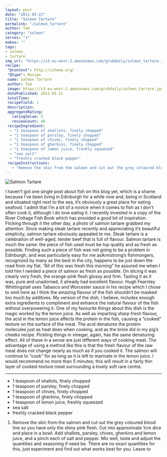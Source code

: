 ```yaml
---
layout: post
date: "2011-03-21"
title: "Salmon Tartare"
permalink: "/salmon_tartare"
author: Tom
category: "salmon"
serves: "1"
makes: ""
tags:
- salmon
- tartare
img_url: "https://s3.eu-west-2.amazonaws.com/grubdaily/salmon_tartare.jpg"
recipe:
 "@context": http://schema.org/
 "@type": Recipe
 name: Salmon Tartare
 author: Tom
 image: https://s3.eu-west-2.amazonaws.com/grubdaily/salmon_tartare.jpg
 datePublished: 2011-03-21
 totalTime:
 recipeYield: 1
 description:
 aggregateRating:
   ratingValue: 5
   reviewCount: 46
 recipeIngredient:
  - "1 teaspoon of shallots, finely chopped"
  - "1 teaspoon of parsley, finely chopped"
  - "1 teaspoon of chives, finely chopped"
  - "1 teaspoon of gherkins, finely chopped"
  - "1 teaspoon of lemon juice, freshly squeezed"
  - "sea salt"
  - "freshly cracked black pepper"
 recipeInstructions:
   - "Remove the skin from the salmon and cut out the grey coloured blood line so you have only the shiny pink flesh. Cut into approximate 1cm dice and place in a bowl. Add shallots, parsley, chives, gherkins and lemon juice, and a pinch each of salt and pepper. Mix well, taste and adjust the quantities and seasoning if need be. There are no exact quantities for this, just experiment and find out what works best for you. Leave to"
---
```

<img src="https://s3.eu-west-2.amazonaws.com/grubdaily/salmon_tartare.jpg" alt="Salmon Tartare" />

I haven’t got one single post about fish on this blog yet, which is a shame because I’ve been living in Edinburgh for a while now and, being in Scotland and situated right next to the sea, it’s obviously a great place for eating seafood. I admit that I’m a bit of a novice when it comes to fish as I don’t often cook it, although I do love eating it. I recently invested in a copy of the River Cottage Fish Book which has provided a good bit of inspiration. Flicking through it the other day, a photo of salmon tartare grabbed my attention. Since making steak tartare recently and appreciating it’s beautiful simplicity, salmon tartare obviously appealed to me. Steak tartare is a celebration of well-aged, tender beef that is full of flavour. Salmon tartare is much the same: the piece of fish used must be top quality and as fresh as possible. Finding such a piece of fish was not going to be a problem in Edinburgh, and was particularly easy for me asArmstrong’s fishmongers, recognized by many as the best in the city, happens to be just down the road from my flat. “All of this was fresh this morning” he assured me when I told him I needed a piece of salmon as fresh as possible. On slicing it was clearly very fresh, the orange-pink flesh glossy and firm. Tasting it as it was, pure and unadorned, it already had excellent flavour. Hugh Fearnley Whittingstall uses Tabasco and Worcester sauce in his recipe which I chose to omit here as I think the amazing flavour of the fish shouldn’t be masked too much by additives. My version of the dish, I believe, includes enough extra ingredients to compliment and enhance the natural flavour of the fish without overpowering it. One of my favourite things about this dish is the magic worked by the lemon juice. As well as imparting sharp fresh flavour, the acid in the lemon juice affects the protein in the fish, causing a “cooked” texture on the surface of the meat. The acid denatures the protein molecules just as heat does when cooking, and as the brine did in my pig’s cheeks recipe. Pickling things in vinegar, again, has the same denaturing effect. All of these in a sense are just different ways of cooking meat. The advantage of using a method like this is that the fresh flavour of the raw meat does not change nearly as much as if you cooked it. The salmon will continue to “cook” for as long as it is left to marinate in the lemon juice. I would recommend no more than 5 minutes; this will result in a fairly thin layer of cooked-texture meat surrounding a lovely soft rare centre.

---
* 1 teaspoon of shallots, finely chopped
* 1 teaspoon of parsley, finely chopped
* 1 teaspoon of chives, finely chopped
* 1 teaspoon of gherkins, finely chopped
* 1 teaspoon of lemon juice, freshly squeezed
* sea salt
* freshly cracked black pepper

1. Remove the skin from the salmon and cut out the grey coloured blood line so you have only the shiny pink flesh. Cut into approximate 1cm dice and place in a bowl. Add shallots, parsley, chives, gherkins and lemon juice, and a pinch each of salt and pepper. Mix well, taste and adjust the quantities and seasoning if need be. There are no exact quantities for this, just experiment and find out what works best for you. Leave to

